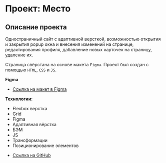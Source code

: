 # Проект: Место

## Описание проекта

Одностраничный сайт с адаптивной версткой, возможностью открытия и закрытия popup окна и внесения изменений на странице,
редактирования профиля, дабавление новых карточек на страницу, удаление их.

Страница свёрстана на основе макета `Figma`. Проект был создан с помощью `HTML`, `CSS` и `JS`.

**Figma**

* [Ссылка на макет в Figma](https://www.figma.com/file/2cn9N9jSkmxD84oJik7xL7/JavaScript.-Sprint-4?node-id=0%3A1)

**Технологии:**

+ Flexbox верстка
+ Grid
+ Figma
+ Адаптивная вёрстка
+ БЭМ
+ JS
+ Трансформации
+ Позиционирование элементов


* [Ссылка на GitHub](https://evgenytryzo.github.io/mesto/index.html)

